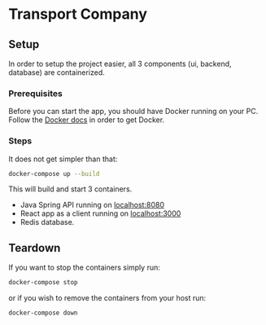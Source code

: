 # Transport Company

## Setup

In order to setup the project easier, all 3 components (ui, backend, database) are containerized.

### Prerequisites

Before you can start the app, you should have Docker running on your PC.
Follow the [Docker docs](https://docs.docker.com/get-docker/) in order to get Docker.

### Steps

It does not get simpler than that:

```bash
docker-compose up --build
```

This will build and start 3 containers.

- Java Spring API running on [localhost:8080](http://localhost:8080/api/)
- React app as a client running on [localhost:3000](http://localhost:3000/)
- Redis database.

## Teardown

If you want to stop the containers simply run:

```bash
docker-compose stop
```

or if you wish to remove the containers from your host run:

```bash
docker-compose down
```
